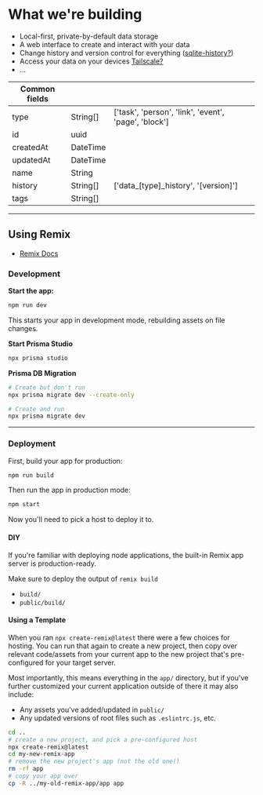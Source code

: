 # What we're building

- Local-first, private-by-default data storage 
- A web interface to create and interact with your data
- Change history and version control for everything ([sqlite-history?](https://simonwillison.net/2023/Apr/15/sqlite-history/))
- Access your data on your devices [Tailscale?](https://tailscale.com/)
- ...

| Common fields | | |
| ----------- | ----------- | ----------- |
| type | String[] | ['task', 'person', 'link', 'event', 'page', 'block'] |
| id | uuid |
| createdAt | DateTime |
| updatedAt | DateTime |
| name | String |
| history | String[] | ['data_[type]_history', '[version]'] |
| tags | String[] |

---

## Using Remix

- [Remix Docs](https://remix.run/docs)

### Development

**Start the app:**

```sh
npm run dev
```

This starts your app in development mode, rebuilding assets on file changes.

**Start Prisma Studio**

```sh
npx prisma studio
```

**Prisma DB Migration**

```sh
# Create but don't run
npx prisma migrate dev --create-only

# Create and run
npx prisma migrate dev
```

---

### Deployment

First, build your app for production:

```sh
npm run build
```

Then run the app in production mode:

```sh
npm start
```

Now you'll need to pick a host to deploy it to.

#### DIY

If you're familiar with deploying node applications, the built-in Remix app server is production-ready.

Make sure to deploy the output of `remix build`

- `build/`
- `public/build/`

#### Using a Template

When you ran `npx create-remix@latest` there were a few choices for hosting. You can run that again to create a new project, then copy over relevant code/assets from your current app to the new project that's pre-configured for your target server.

Most importantly, this means everything in the `app/` directory, but if you've further customized your current application outside of there it may also include:

- Any assets you've added/updated in `public/`
- Any updated versions of root files such as `.eslintrc.js`, etc.

```sh
cd ..
# create a new project, and pick a pre-configured host
npx create-remix@latest
cd my-new-remix-app
# remove the new project's app (not the old one!)
rm -rf app
# copy your app over
cp -R ../my-old-remix-app/app app
```
